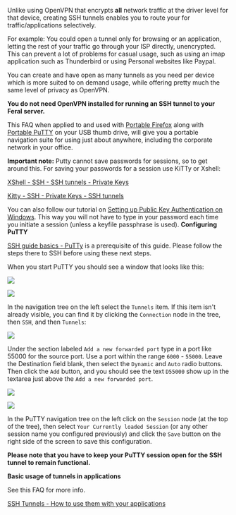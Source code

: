 
Unlike using OpenVPN that encrypts **all** network traffic at the driver level for that device, creating SSH tunnels enables you to route your for traffic/applications selectively. 

For example: You could open a tunnel only for browsing or an application, letting the rest of your traffic go through your ISP directly, unencrypted. This can prevent a lot of problems for casual usage, such as using an imap application such as Thunderbird or using Personal websites like Paypal.

You can create and have open as many tunnels as you need per device which is more suited to on demand usage, while offering pretty much the same level of privacy as OpenVPN.

**You do not need OpenVPN installed for running an SSH tunnel to your Feral server.**

This FAQ when applied to and used with [Portable Firefox](http://portableapps.com/apps/internet/firefox_portable) along with [Portable PuTTY](http://portableapps.com/apps/internet/putty_portable) on your USB thumb drive, will give you a portable navigation suite for using just about anywhere, including the corporate network in your office.

**Important note:** Putty cannot save passwords for sessions, so to get around this. For saving your passwords for a session use KiTTy or Xshell:

[XShell - SSH - SSH tunnels - Private Keys](https://www.feralhosting.com/faq/view?question=238)

[Kitty - SSH - Private Keys - SSH tunnels](https://www.feralhosting.com/faq/view?question=240)

You can also follow our tutorial on [Setting up Public Key Authentication on Windows](https://www.feralhosting.com/faq/view?question=13). 
This way you will not have to type in your password each time you initiate a session (unless a keyfile passphrase is used).
**Configuring PuTTY**

[SSH guide basics - PuTTy](https://www.feralhosting.com/faq/view?question=12) is a prerequisite of this guide. Please follow the steps there to SSH before using these next steps.

When you start PuTTY you should see a window that looks like this:

![](https://raw.github.com/feralhosting/feralfilehosting/master/Feral%20Wiki/SSH/SSH%20tunnels%20basics%20-%20Putty%20and%20setting%20a%20Socks%20proxy/1.png)

![](https://raw.github.com/feralhosting/feralfilehosting/master/Feral%20Wiki/SSH/SSH%20tunnels%20basics%20-%20Putty%20and%20setting%20a%20Socks%20proxy/2.png)

In the navigation tree on the left select the `Tunnels` item. If this item isn't already visible, you can find it by clicking the `Connection` node in the tree, then `SSH`, and then `Tunnels`:

![](https://raw.github.com/feralhosting/feralfilehosting/master/Feral%20Wiki/SSH/SSH%20tunnels%20basics%20-%20Putty%20and%20setting%20a%20Socks%20proxy/3.png)

Under the section labeled `Add a new forwarded port` type in a port like 55000 for the source port. Use a port within the range `6000` - `55000`. Leave the Destination field blank, then select the `Dynamic` and `Auto` radio buttons. Then click the `Add` button, and you should see the text `D55000` show up in the textarea just above the `Add a new forwarded port`.

![](https://raw.github.com/feralhosting/feralfilehosting/master/Feral%20Wiki/SSH/SSH%20tunnels%20basics%20-%20Putty%20and%20setting%20a%20Socks%20proxy/4.png)

![](https://raw.github.com/feralhosting/feralfilehosting/master/Feral%20Wiki/SSH/SSH%20tunnels%20basics%20-%20Putty%20and%20setting%20a%20Socks%20proxy/5.png)

In the PuTTY navigation tree on the left click on the `Session` node (at the top of the tree), then select `Your Currently loaded Session` (or any other session name you configured previously) and click the `Save` button on the right side of the screen to save this configuration.

**Please note that you have to keep your PuTTY session open for the SSH tunnel to remain functional.**

**Basic usage of tunnels in applications**

See this FAQ for more info.

[SSH Tunnels - How to use them with your applications](https://www.feralhosting.com/faq/view?question=242)



